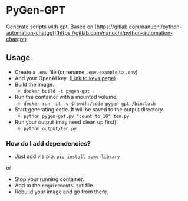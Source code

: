 # PyGen-GPT
Generate scripts with gpt. Based on [https://gitlab.com/nanuchi/python-automation-chatgpt](https://gitlab.com/nanuchi/python-automation-chatgpt)

## Usage

* Create a `.env` file (or rename `.env.example` to `.env`)
* Add your OpenAI key. [(Link to keys page)](https://platform.openai.com/account/api-keys)
* Build the image. 
  * `docker build -t pygen-gpt .` 
* Run the container with a mounted volume. 
  * `docker run -it -v $(pwd):/code pygen-gpt /bin/bash`
* Start generating code. It will be saved to the output directory. 
  * `python pygen-gpt.py "count to 10" ten.py`
* Run your output (may need clean up first). 
  * `python output/ten.py`

### How do I add dependencies?

* Just add via pip. `pip install some-library`

or

* Stop your running container.
* Add to the `requirements.txt` file.
* Rebuild your image and go from there.

